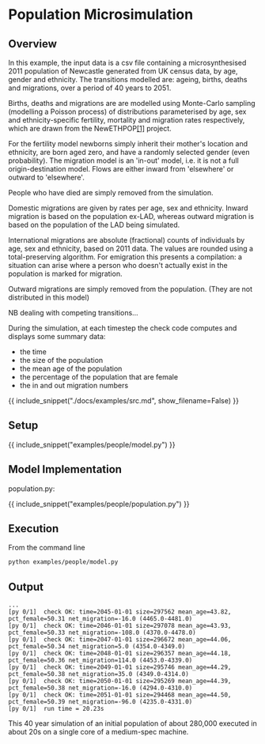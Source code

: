 # Population Microsimulation

## Overview

In this example, the input data is a csv file containing a microsynthesised 2011 population of Newcastle generated from UK census data, by age, gender and ethnicity. The transitions modelled are: ageing, births, deaths and migrations, over a period of 40 years to 2051.

Births, deaths and migrations are are modelled using Monte-Carlo sampling (modelling a Poisson process) of distributions parameterised by age, sex and ethnicity-specific fertility, mortality and migration rates respectively, which are drawn from the NewETHPOP[[1]](#references.md) project.

For the fertility model newborns simply inherit their mother's location and ethnicity, are born aged zero, and have a randomly selected gender (even probability). The migration model is an 'in-out' model, i.e. it is not a full origin-destination model. Flows are either inward from 'elsewhere' or outward to 'elsewhere'.

People who have died are simply removed from the simulation.

Domestic migrations are given by rates per age, sex and ethnicity. Inward migration is based on the population ex-LAD, whereas outward migration is based on the population of the LAD being simulated.

International migrations are absolute (fractional) counts of individuals by age, sex and ethnicity, based on 2011 data. The values are rounded using a total-preserving algorithm. For emigration this presents a compilation: a situation can arise where a person who doesn't actually exist in the population is marked for migration.

Outward migrations are simply removed from the population. (They are not distributed in this model)

NB dealing with competing transitions...

During the simulation, at each timestep the check code computes and displays some summary data:

- the time
- the size of the population
- the mean age of the population
- the percentage of the population that are female
- the in and out migration numbers

{{ include_snippet("./docs/examples/src.md", show_filename=False) }}

## Setup

{{ include_snippet("examples/people/model.py") }}

## Model Implementation

population.py:

{{ include_snippet("examples/people/population.py") }}

## Execution

From the command line

```bash
python examples/people/model.py
```

## Output

```text
...
[py 0/1]  check OK: time=2045-01-01 size=297562 mean_age=43.82, pct_female=50.31 net_migration=-16.0 (4465.0-4481.0)
[py 0/1]  check OK: time=2046-01-01 size=297078 mean_age=43.93, pct_female=50.33 net_migration=-108.0 (4370.0-4478.0)
[py 0/1]  check OK: time=2047-01-01 size=296672 mean_age=44.06, pct_female=50.34 net_migration=5.0 (4354.0-4349.0)
[py 0/1]  check OK: time=2048-01-01 size=296357 mean_age=44.18, pct_female=50.36 net_migration=114.0 (4453.0-4339.0)
[py 0/1]  check OK: time=2049-01-01 size=295746 mean_age=44.29, pct_female=50.38 net_migration=35.0 (4349.0-4314.0)
[py 0/1]  check OK: time=2050-01-01 size=295269 mean_age=44.39, pct_female=50.38 net_migration=-16.0 (4294.0-4310.0)
[py 0/1]  check OK: time=2051-01-01 size=294468 mean_age=44.50, pct_female=50.39 net_migration=-96.0 (4235.0-4331.0)
[py 0/1]  run time = 20.23s
```

This 40 year simulation of an initial population of about 280,000 executed in about 20s on a single core of a medium-spec machine.
